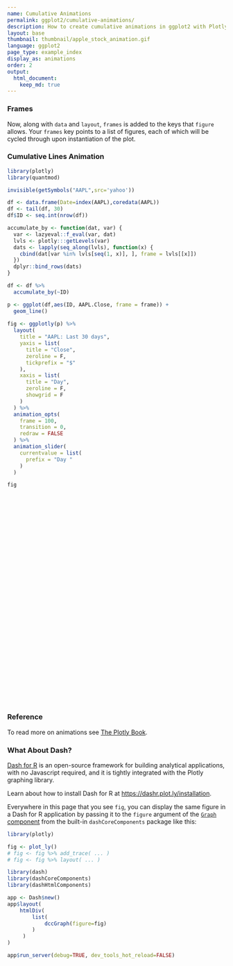 ```yaml
---
name: Cumulative Animations
permalink: ggplot2/cumulative-animations/
description: How to create cumulative animations in ggplot2 with Plotly.
layout: base
thumbnail: thumbnail/apple_stock_animation.gif
language: ggplot2
page_type: example_index
display_as: animations
order: 2
output:
  html_document:
    keep_md: true
---
```



### Frames

Now, along with `data` and `layout`, `frames` is added to the keys that `figure` allows. Your `frames` key points to a list of figures, each of which will be cycled through upon instantiation of the plot.

### Cumulative Lines Animation


```r
library(plotly)
library(quantmod)

invisible(getSymbols("AAPL",src='yahoo'))

df <- data.frame(Date=index(AAPL),coredata(AAPL))
df <- tail(df, 30)
df$ID <- seq.int(nrow(df))

accumulate_by <- function(dat, var) {
  var <- lazyeval::f_eval(var, dat)
  lvls <- plotly:::getLevels(var)
  dats <- lapply(seq_along(lvls), function(x) {
    cbind(dat[var %in% lvls[seq(1, x)], ], frame = lvls[[x]])
  })
  dplyr::bind_rows(dats)
}

df <- df %>%
  accumulate_by(~ID)

p <- ggplot(df,aes(ID, AAPL.Close, frame = frame)) +
  geom_line()
  
fig <- ggplotly(p) %>%
  layout(
    title = "AAPL: Last 30 days",
    yaxis = list(
      title = "Close",
      zeroline = F,
      tickprefix = "$"
    ),
    xaxis = list(
      title = "Day",
      zeroline = F, 
      showgrid = F
    )
  ) %>% 
  animation_opts(
    frame = 100, 
    transition = 0, 
    redraw = FALSE
  ) %>%
  animation_slider(
    currentvalue = list(
      prefix = "Day "
    )
  )

fig
```

<div id="htmlwidget-0c52a42cef6161635e37" style="width:672px;height:480px;" class="plotly html-widget"></div>
<script type="application/json" data-for="htmlwidget-0c52a42cef6161635e37">{"x":{"data":[{"x":[1],"y":[224.369995],"text":"ID:  1<br />AAPL.Close: 224.37<br />frame:  1","frame":"1","type":"scatter","mode":"lines","line":{"width":1.88976377952756,"color":"rgba(0,0,0,1)","dash":"solid"},"hoveron":"points","showlegend":false,"xaxis":"x","yaxis":"y","hoverinfo":"text","visible":true}],"layout":{"margin":{"t":26.2283105022831,"r":7.30593607305936,"b":40.1826484018265,"l":43.1050228310502},"plot_bgcolor":"rgba(235,235,235,1)","paper_bgcolor":"rgba(255,255,255,1)","font":{"color":"rgba(0,0,0,1)","family":"","size":14.6118721461187},"xaxis":{"domain":[0,1],"automargin":true,"type":"linear","autorange":false,"range":[-0.45,31.45],"tickmode":"array","ticktext":["0","10","20","30"],"tickvals":[0,10,20,30],"categoryorder":"array","categoryarray":["0","10","20","30"],"nticks":null,"ticks":"outside","tickcolor":"rgba(51,51,51,1)","ticklen":3.65296803652968,"tickwidth":0.66417600664176,"showticklabels":true,"tickfont":{"color":"rgba(77,77,77,1)","family":"","size":11.689497716895},"tickangle":-0,"showline":false,"linecolor":null,"linewidth":0,"showgrid":false,"gridcolor":"rgba(255,255,255,1)","gridwidth":0.66417600664176,"zeroline":false,"anchor":"y","title":"Day","hoverformat":".2f"},"yaxis":{"domain":[0,1],"automargin":true,"type":"linear","autorange":false,"range":[220.89849535,297.27148765],"tickmode":"array","ticktext":["240","260","280"],"tickvals":[240,260,280],"categoryorder":"array","categoryarray":["240","260","280"],"nticks":null,"ticks":"outside","tickcolor":"rgba(51,51,51,1)","ticklen":3.65296803652968,"tickwidth":0.66417600664176,"showticklabels":true,"tickfont":{"color":"rgba(77,77,77,1)","family":"","size":11.689497716895},"tickangle":-0,"showline":false,"linecolor":null,"linewidth":0,"showgrid":true,"gridcolor":"rgba(255,255,255,1)","gridwidth":0.66417600664176,"zeroline":false,"anchor":"x","title":"Close","hoverformat":".2f","tickprefix":"$"},"shapes":[{"type":"rect","fillcolor":null,"line":{"color":null,"width":0,"linetype":[]},"yref":"paper","xref":"paper","x0":0,"x1":1,"y0":0,"y1":1}],"showlegend":false,"legend":{"bgcolor":"rgba(255,255,255,1)","bordercolor":"transparent","borderwidth":1.88976377952756,"font":{"color":"rgba(0,0,0,1)","family":"","size":11.689497716895}},"hovermode":"closest","barmode":"relative","title":"AAPL: Last 30 days","sliders":[{"currentvalue":{"prefix":"Day ","xanchor":"right","font":{"size":16,"color":"rgba(204,204,204,1)"}},"steps":[{"method":"animate","args":[["1"],{"transition":{"duration":0,"easing":"linear"},"frame":{"duration":100,"redraw":false},"mode":"immediate"}],"label":"1","value":"1"},{"method":"animate","args":[["2"],{"transition":{"duration":0,"easing":"linear"},"frame":{"duration":100,"redraw":false},"mode":"immediate"}],"label":"2","value":"2"},{"method":"animate","args":[["3"],{"transition":{"duration":0,"easing":"linear"},"frame":{"duration":100,"redraw":false},"mode":"immediate"}],"label":"3","value":"3"},{"method":"animate","args":[["4"],{"transition":{"duration":0,"easing":"linear"},"frame":{"duration":100,"redraw":false},"mode":"immediate"}],"label":"4","value":"4"},{"method":"animate","args":[["5"],{"transition":{"duration":0,"easing":"linear"},"frame":{"duration":100,"redraw":false},"mode":"immediate"}],"label":"5","value":"5"},{"method":"animate","args":[["6"],{"transition":{"duration":0,"easing":"linear"},"frame":{"duration":100,"redraw":false},"mode":"immediate"}],"label":"6","value":"6"},{"method":"animate","args":[["7"],{"transition":{"duration":0,"easing":"linear"},"frame":{"duration":100,"redraw":false},"mode":"immediate"}],"label":"7","value":"7"},{"method":"animate","args":[["8"],{"transition":{"duration":0,"easing":"linear"},"frame":{"duration":100,"redraw":false},"mode":"immediate"}],"label":"8","value":"8"},{"method":"animate","args":[["9"],{"transition":{"duration":0,"easing":"linear"},"frame":{"duration":100,"redraw":false},"mode":"immediate"}],"label":"9","value":"9"},{"method":"animate","args":[["10"],{"transition":{"duration":0,"easing":"linear"},"frame":{"duration":100,"redraw":false},"mode":"immediate"}],"label":"10","value":"10"},{"method":"animate","args":[["11"],{"transition":{"duration":0,"easing":"linear"},"frame":{"duration":100,"redraw":false},"mode":"immediate"}],"label":"11","value":"11"},{"method":"animate","args":[["12"],{"transition":{"duration":0,"easing":"linear"},"frame":{"duration":100,"redraw":false},"mode":"immediate"}],"label":"12","value":"12"},{"method":"animate","args":[["13"],{"transition":{"duration":0,"easing":"linear"},"frame":{"duration":100,"redraw":false},"mode":"immediate"}],"label":"13","value":"13"},{"method":"animate","args":[["14"],{"transition":{"duration":0,"easing":"linear"},"frame":{"duration":100,"redraw":false},"mode":"immediate"}],"label":"14","value":"14"},{"method":"animate","args":[["15"],{"transition":{"duration":0,"easing":"linear"},"frame":{"duration":100,"redraw":false},"mode":"immediate"}],"label":"15","value":"15"},{"method":"animate","args":[["16"],{"transition":{"duration":0,"easing":"linear"},"frame":{"duration":100,"redraw":false},"mode":"immediate"}],"label":"16","value":"16"},{"method":"animate","args":[["17"],{"transition":{"duration":0,"easing":"linear"},"frame":{"duration":100,"redraw":false},"mode":"immediate"}],"label":"17","value":"17"},{"method":"animate","args":[["18"],{"transition":{"duration":0,"easing":"linear"},"frame":{"duration":100,"redraw":false},"mode":"immediate"}],"label":"18","value":"18"},{"method":"animate","args":[["19"],{"transition":{"duration":0,"easing":"linear"},"frame":{"duration":100,"redraw":false},"mode":"immediate"}],"label":"19","value":"19"},{"method":"animate","args":[["20"],{"transition":{"duration":0,"easing":"linear"},"frame":{"duration":100,"redraw":false},"mode":"immediate"}],"label":"20","value":"20"},{"method":"animate","args":[["21"],{"transition":{"duration":0,"easing":"linear"},"frame":{"duration":100,"redraw":false},"mode":"immediate"}],"label":"21","value":"21"},{"method":"animate","args":[["22"],{"transition":{"duration":0,"easing":"linear"},"frame":{"duration":100,"redraw":false},"mode":"immediate"}],"label":"22","value":"22"},{"method":"animate","args":[["23"],{"transition":{"duration":0,"easing":"linear"},"frame":{"duration":100,"redraw":false},"mode":"immediate"}],"label":"23","value":"23"},{"method":"animate","args":[["24"],{"transition":{"duration":0,"easing":"linear"},"frame":{"duration":100,"redraw":false},"mode":"immediate"}],"label":"24","value":"24"},{"method":"animate","args":[["25"],{"transition":{"duration":0,"easing":"linear"},"frame":{"duration":100,"redraw":false},"mode":"immediate"}],"label":"25","value":"25"},{"method":"animate","args":[["26"],{"transition":{"duration":0,"easing":"linear"},"frame":{"duration":100,"redraw":false},"mode":"immediate"}],"label":"26","value":"26"},{"method":"animate","args":[["27"],{"transition":{"duration":0,"easing":"linear"},"frame":{"duration":100,"redraw":false},"mode":"immediate"}],"label":"27","value":"27"},{"method":"animate","args":[["28"],{"transition":{"duration":0,"easing":"linear"},"frame":{"duration":100,"redraw":false},"mode":"immediate"}],"label":"28","value":"28"},{"method":"animate","args":[["29"],{"transition":{"duration":0,"easing":"linear"},"frame":{"duration":100,"redraw":false},"mode":"immediate"}],"label":"29","value":"29"},{"method":"animate","args":[["30"],{"transition":{"duration":0,"easing":"linear"},"frame":{"duration":100,"redraw":false},"mode":"immediate"}],"label":"30","value":"30"}],"visible":true,"pad":{"t":40}}],"updatemenus":[{"type":"buttons","direction":"right","showactive":false,"y":0,"x":0,"yanchor":"top","xanchor":"right","pad":{"t":60,"r":5},"buttons":[{"label":"Play","method":"animate","args":[null,{"fromcurrent":true,"mode":"immediate","transition":{"duration":0,"easing":"linear"},"frame":{"duration":100,"redraw":false}}]}]}]},"config":{"doubleClick":"reset","showSendToCloud":false},"source":"A","attrs":{"1d8572b4e50f":{"x":{},"y":{},"frame":{},"type":"scatter"}},"cur_data":"1d8572b4e50f","visdat":{"1d8572b4e50f":["function (y) ","x"]},"highlight":{"on":"plotly_click","persistent":false,"dynamic":false,"selectize":false,"opacityDim":0.2,"selected":{"opacity":1},"debounce":0},"frames":[{"name":"1","data":[{"x":[1],"y":[224.369995],"text":"ID:  1<br />AAPL.Close: 224.37<br />frame:  1","frame":"1","type":"scatter","mode":"lines","line":{"width":1.88976377952756,"color":"rgba(0,0,0,1)","dash":"solid"},"hoveron":"points","showlegend":false,"xaxis":"x","yaxis":"y","hoverinfo":"text","visible":true}],"traces":[0]},{"name":"2","data":[{"x":[1,2],"y":[224.369995,246.880005],"text":["ID:  1<br />AAPL.Close: 224.37<br />frame:  2","ID:  2<br />AAPL.Close: 246.88<br />frame:  2"],"frame":"2","type":"scatter","mode":"lines","line":{"width":1.88976377952756,"color":"rgba(0,0,0,1)","dash":"solid"},"hoveron":"points","showlegend":false,"xaxis":"x","yaxis":"y","hoverinfo":"text","visible":true}],"traces":[0]},{"name":"3","data":[{"x":[1,2,3],"y":[224.369995,246.880005,245.520004],"text":["ID:  1<br />AAPL.Close: 224.37<br />frame:  3","ID:  2<br />AAPL.Close: 246.88<br />frame:  3","ID:  3<br />AAPL.Close: 245.52<br />frame:  3"],"frame":"3","type":"scatter","mode":"lines","line":{"width":1.88976377952756,"color":"rgba(0,0,0,1)","dash":"solid"},"hoveron":"points","showlegend":false,"xaxis":"x","yaxis":"y","hoverinfo":"text","visible":true}],"traces":[0]},{"name":"4","data":[{"x":[1,2,3,4],"y":[224.369995,246.880005,245.520004,258.440002],"text":["ID:  1<br />AAPL.Close: 224.37<br />frame:  4","ID:  2<br />AAPL.Close: 246.88<br />frame:  4","ID:  3<br />AAPL.Close: 245.52<br />frame:  4","ID:  4<br />AAPL.Close: 258.44<br />frame:  4"],"frame":"4","type":"scatter","mode":"lines","line":{"width":1.88976377952756,"color":"rgba(0,0,0,1)","dash":"solid"},"hoveron":"points","showlegend":false,"xaxis":"x","yaxis":"y","hoverinfo":"text","visible":true}],"traces":[0]},{"name":"5","data":[{"x":[1,2,3,4,5],"y":[224.369995,246.880005,245.520004,258.440002,247.740005],"text":["ID:  1<br />AAPL.Close: 224.37<br />frame:  5","ID:  2<br />AAPL.Close: 246.88<br />frame:  5","ID:  3<br />AAPL.Close: 245.52<br />frame:  5","ID:  4<br />AAPL.Close: 258.44<br />frame:  5","ID:  5<br />AAPL.Close: 247.74<br />frame:  5"],"frame":"5","type":"scatter","mode":"lines","line":{"width":1.88976377952756,"color":"rgba(0,0,0,1)","dash":"solid"},"hoveron":"points","showlegend":false,"xaxis":"x","yaxis":"y","hoverinfo":"text","visible":true}],"traces":[0]},{"name":"6","data":[{"x":[1,2,3,4,5,6],"y":[224.369995,246.880005,245.520004,258.440002,247.740005,254.809998],"text":["ID:  1<br />AAPL.Close: 224.37<br />frame:  6","ID:  2<br />AAPL.Close: 246.88<br />frame:  6","ID:  3<br />AAPL.Close: 245.52<br />frame:  6","ID:  4<br />AAPL.Close: 258.44<br />frame:  6","ID:  5<br />AAPL.Close: 247.74<br />frame:  6","ID:  6<br />AAPL.Close: 254.81<br />frame:  6"],"frame":"6","type":"scatter","mode":"lines","line":{"width":1.88976377952756,"color":"rgba(0,0,0,1)","dash":"solid"},"hoveron":"points","showlegend":false,"xaxis":"x","yaxis":"y","hoverinfo":"text","visible":true}],"traces":[0]},{"name":"7","data":[{"x":[1,2,3,4,5,6,7],"y":[224.369995,246.880005,245.520004,258.440002,247.740005,254.809998,254.289993],"text":["ID:  1<br />AAPL.Close: 224.37<br />frame:  7","ID:  2<br />AAPL.Close: 246.88<br />frame:  7","ID:  3<br />AAPL.Close: 245.52<br />frame:  7","ID:  4<br />AAPL.Close: 258.44<br />frame:  7","ID:  5<br />AAPL.Close: 247.74<br />frame:  7","ID:  6<br />AAPL.Close: 254.81<br />frame:  7","ID:  7<br />AAPL.Close: 254.29<br />frame:  7"],"frame":"7","type":"scatter","mode":"lines","line":{"width":1.88976377952756,"color":"rgba(0,0,0,1)","dash":"solid"},"hoveron":"points","showlegend":false,"xaxis":"x","yaxis":"y","hoverinfo":"text","visible":true}],"traces":[0]},{"name":"8","data":[{"x":[1,2,3,4,5,6,7,8],"y":[224.369995,246.880005,245.520004,258.440002,247.740005,254.809998,254.289993,240.910004],"text":["ID:  1<br />AAPL.Close: 224.37<br />frame:  8","ID:  2<br />AAPL.Close: 246.88<br />frame:  8","ID:  3<br />AAPL.Close: 245.52<br />frame:  8","ID:  4<br />AAPL.Close: 258.44<br />frame:  8","ID:  5<br />AAPL.Close: 247.74<br />frame:  8","ID:  6<br />AAPL.Close: 254.81<br />frame:  8","ID:  7<br />AAPL.Close: 254.29<br />frame:  8","ID:  8<br />AAPL.Close: 240.91<br />frame:  8"],"frame":"8","type":"scatter","mode":"lines","line":{"width":1.88976377952756,"color":"rgba(0,0,0,1)","dash":"solid"},"hoveron":"points","showlegend":false,"xaxis":"x","yaxis":"y","hoverinfo":"text","visible":true}],"traces":[0]},{"name":"9","data":[{"x":[1,2,3,4,5,6,7,8,9],"y":[224.369995,246.880005,245.520004,258.440002,247.740005,254.809998,254.289993,240.910004,244.929993],"text":["ID:  1<br />AAPL.Close: 224.37<br />frame:  9","ID:  2<br />AAPL.Close: 246.88<br />frame:  9","ID:  3<br />AAPL.Close: 245.52<br />frame:  9","ID:  4<br />AAPL.Close: 258.44<br />frame:  9","ID:  5<br />AAPL.Close: 247.74<br />frame:  9","ID:  6<br />AAPL.Close: 254.81<br />frame:  9","ID:  7<br />AAPL.Close: 254.29<br />frame:  9","ID:  8<br />AAPL.Close: 240.91<br />frame:  9","ID:  9<br />AAPL.Close: 244.93<br />frame:  9"],"frame":"9","type":"scatter","mode":"lines","line":{"width":1.88976377952756,"color":"rgba(0,0,0,1)","dash":"solid"},"hoveron":"points","showlegend":false,"xaxis":"x","yaxis":"y","hoverinfo":"text","visible":true}],"traces":[0]},{"name":"10","data":[{"x":[1,2,3,4,5,6,7,8,9,10],"y":[224.369995,246.880005,245.520004,258.440002,247.740005,254.809998,254.289993,240.910004,244.929993,241.410004],"text":["ID:  1<br />AAPL.Close: 224.37<br />frame: 10","ID:  2<br />AAPL.Close: 246.88<br />frame: 10","ID:  3<br />AAPL.Close: 245.52<br />frame: 10","ID:  4<br />AAPL.Close: 258.44<br />frame: 10","ID:  5<br />AAPL.Close: 247.74<br />frame: 10","ID:  6<br />AAPL.Close: 254.81<br />frame: 10","ID:  7<br />AAPL.Close: 254.29<br />frame: 10","ID:  8<br />AAPL.Close: 240.91<br />frame: 10","ID:  9<br />AAPL.Close: 244.93<br />frame: 10","ID: 10<br />AAPL.Close: 241.41<br />frame: 10"],"frame":"10","type":"scatter","mode":"lines","line":{"width":1.88976377952756,"color":"rgba(0,0,0,1)","dash":"solid"},"hoveron":"points","showlegend":false,"xaxis":"x","yaxis":"y","hoverinfo":"text","visible":true}],"traces":[0]},{"name":"11","data":[{"x":[1,2,3,4,5,6,7,8,9,10,11],"y":[224.369995,246.880005,245.520004,258.440002,247.740005,254.809998,254.289993,240.910004,244.929993,241.410004,262.470001],"text":["ID:  1<br />AAPL.Close: 224.37<br />frame: 11","ID:  2<br />AAPL.Close: 246.88<br />frame: 11","ID:  3<br />AAPL.Close: 245.52<br />frame: 11","ID:  4<br />AAPL.Close: 258.44<br />frame: 11","ID:  5<br />AAPL.Close: 247.74<br />frame: 11","ID:  6<br />AAPL.Close: 254.81<br />frame: 11","ID:  7<br />AAPL.Close: 254.29<br />frame: 11","ID:  8<br />AAPL.Close: 240.91<br />frame: 11","ID:  9<br />AAPL.Close: 244.93<br />frame: 11","ID: 10<br />AAPL.Close: 241.41<br />frame: 11","ID: 11<br />AAPL.Close: 262.47<br />frame: 11"],"frame":"11","type":"scatter","mode":"lines","line":{"width":1.88976377952756,"color":"rgba(0,0,0,1)","dash":"solid"},"hoveron":"points","showlegend":false,"xaxis":"x","yaxis":"y","hoverinfo":"text","visible":true}],"traces":[0]},{"name":"12","data":[{"x":[1,2,3,4,5,6,7,8,9,10,11,12],"y":[224.369995,246.880005,245.520004,258.440002,247.740005,254.809998,254.289993,240.910004,244.929993,241.410004,262.470001,259.429993],"text":["ID:  1<br />AAPL.Close: 224.37<br />frame: 12","ID:  2<br />AAPL.Close: 246.88<br />frame: 12","ID:  3<br />AAPL.Close: 245.52<br />frame: 12","ID:  4<br />AAPL.Close: 258.44<br />frame: 12","ID:  5<br />AAPL.Close: 247.74<br />frame: 12","ID:  6<br />AAPL.Close: 254.81<br />frame: 12","ID:  7<br />AAPL.Close: 254.29<br />frame: 12","ID:  8<br />AAPL.Close: 240.91<br />frame: 12","ID:  9<br />AAPL.Close: 244.93<br />frame: 12","ID: 10<br />AAPL.Close: 241.41<br />frame: 12","ID: 11<br />AAPL.Close: 262.47<br />frame: 12","ID: 12<br />AAPL.Close: 259.43<br />frame: 12"],"frame":"12","type":"scatter","mode":"lines","line":{"width":1.88976377952756,"color":"rgba(0,0,0,1)","dash":"solid"},"hoveron":"points","showlegend":false,"xaxis":"x","yaxis":"y","hoverinfo":"text","visible":true}],"traces":[0]},{"name":"13","data":[{"x":[1,2,3,4,5,6,7,8,9,10,11,12,13],"y":[224.369995,246.880005,245.520004,258.440002,247.740005,254.809998,254.289993,240.910004,244.929993,241.410004,262.470001,259.429993,266.070007],"text":["ID:  1<br />AAPL.Close: 224.37<br />frame: 13","ID:  2<br />AAPL.Close: 246.88<br />frame: 13","ID:  3<br />AAPL.Close: 245.52<br />frame: 13","ID:  4<br />AAPL.Close: 258.44<br />frame: 13","ID:  5<br />AAPL.Close: 247.74<br />frame: 13","ID:  6<br />AAPL.Close: 254.81<br />frame: 13","ID:  7<br />AAPL.Close: 254.29<br />frame: 13","ID:  8<br />AAPL.Close: 240.91<br />frame: 13","ID:  9<br />AAPL.Close: 244.93<br />frame: 13","ID: 10<br />AAPL.Close: 241.41<br />frame: 13","ID: 11<br />AAPL.Close: 262.47<br />frame: 13","ID: 12<br />AAPL.Close: 259.43<br />frame: 13","ID: 13<br />AAPL.Close: 266.07<br />frame: 13"],"frame":"13","type":"scatter","mode":"lines","line":{"width":1.88976377952756,"color":"rgba(0,0,0,1)","dash":"solid"},"hoveron":"points","showlegend":false,"xaxis":"x","yaxis":"y","hoverinfo":"text","visible":true}],"traces":[0]},{"name":"14","data":[{"x":[1,2,3,4,5,6,7,8,9,10,11,12,13,14],"y":[224.369995,246.880005,245.520004,258.440002,247.740005,254.809998,254.289993,240.910004,244.929993,241.410004,262.470001,259.429993,266.070007,267.98999],"text":["ID:  1<br />AAPL.Close: 224.37<br />frame: 14","ID:  2<br />AAPL.Close: 246.88<br />frame: 14","ID:  3<br />AAPL.Close: 245.52<br />frame: 14","ID:  4<br />AAPL.Close: 258.44<br />frame: 14","ID:  5<br />AAPL.Close: 247.74<br />frame: 14","ID:  6<br />AAPL.Close: 254.81<br />frame: 14","ID:  7<br />AAPL.Close: 254.29<br />frame: 14","ID:  8<br />AAPL.Close: 240.91<br />frame: 14","ID:  9<br />AAPL.Close: 244.93<br />frame: 14","ID: 10<br />AAPL.Close: 241.41<br />frame: 14","ID: 11<br />AAPL.Close: 262.47<br />frame: 14","ID: 12<br />AAPL.Close: 259.43<br />frame: 14","ID: 13<br />AAPL.Close: 266.07<br />frame: 14","ID: 14<br />AAPL.Close: 267.99<br />frame: 14"],"frame":"14","type":"scatter","mode":"lines","line":{"width":1.88976377952756,"color":"rgba(0,0,0,1)","dash":"solid"},"hoveron":"points","showlegend":false,"xaxis":"x","yaxis":"y","hoverinfo":"text","visible":true}],"traces":[0]},{"name":"15","data":[{"x":[1,2,3,4,5,6,7,8,9,10,11,12,13,14,15],"y":[224.369995,246.880005,245.520004,258.440002,247.740005,254.809998,254.289993,240.910004,244.929993,241.410004,262.470001,259.429993,266.070007,267.98999,273.25],"text":["ID:  1<br />AAPL.Close: 224.37<br />frame: 15","ID:  2<br />AAPL.Close: 246.88<br />frame: 15","ID:  3<br />AAPL.Close: 245.52<br />frame: 15","ID:  4<br />AAPL.Close: 258.44<br />frame: 15","ID:  5<br />AAPL.Close: 247.74<br />frame: 15","ID:  6<br />AAPL.Close: 254.81<br />frame: 15","ID:  7<br />AAPL.Close: 254.29<br />frame: 15","ID:  8<br />AAPL.Close: 240.91<br />frame: 15","ID:  9<br />AAPL.Close: 244.93<br />frame: 15","ID: 10<br />AAPL.Close: 241.41<br />frame: 15","ID: 11<br />AAPL.Close: 262.47<br />frame: 15","ID: 12<br />AAPL.Close: 259.43<br />frame: 15","ID: 13<br />AAPL.Close: 266.07<br />frame: 15","ID: 14<br />AAPL.Close: 267.99<br />frame: 15","ID: 15<br />AAPL.Close: 273.25<br />frame: 15"],"frame":"15","type":"scatter","mode":"lines","line":{"width":1.88976377952756,"color":"rgba(0,0,0,1)","dash":"solid"},"hoveron":"points","showlegend":false,"xaxis":"x","yaxis":"y","hoverinfo":"text","visible":true}],"traces":[0]},{"name":"16","data":[{"x":[1,2,3,4,5,6,7,8,9,10,11,12,13,14,15,16],"y":[224.369995,246.880005,245.520004,258.440002,247.740005,254.809998,254.289993,240.910004,244.929993,241.410004,262.470001,259.429993,266.070007,267.98999,273.25,287.049988],"text":["ID:  1<br />AAPL.Close: 224.37<br />frame: 16","ID:  2<br />AAPL.Close: 246.88<br />frame: 16","ID:  3<br />AAPL.Close: 245.52<br />frame: 16","ID:  4<br />AAPL.Close: 258.44<br />frame: 16","ID:  5<br />AAPL.Close: 247.74<br />frame: 16","ID:  6<br />AAPL.Close: 254.81<br />frame: 16","ID:  7<br />AAPL.Close: 254.29<br />frame: 16","ID:  8<br />AAPL.Close: 240.91<br />frame: 16","ID:  9<br />AAPL.Close: 244.93<br />frame: 16","ID: 10<br />AAPL.Close: 241.41<br />frame: 16","ID: 11<br />AAPL.Close: 262.47<br />frame: 16","ID: 12<br />AAPL.Close: 259.43<br />frame: 16","ID: 13<br />AAPL.Close: 266.07<br />frame: 16","ID: 14<br />AAPL.Close: 267.99<br />frame: 16","ID: 15<br />AAPL.Close: 273.25<br />frame: 16","ID: 16<br />AAPL.Close: 287.05<br />frame: 16"],"frame":"16","type":"scatter","mode":"lines","line":{"width":1.88976377952756,"color":"rgba(0,0,0,1)","dash":"solid"},"hoveron":"points","showlegend":false,"xaxis":"x","yaxis":"y","hoverinfo":"text","visible":true}],"traces":[0]},{"name":"17","data":[{"x":[1,2,3,4,5,6,7,8,9,10,11,12,13,14,15,16,17],"y":[224.369995,246.880005,245.520004,258.440002,247.740005,254.809998,254.289993,240.910004,244.929993,241.410004,262.470001,259.429993,266.070007,267.98999,273.25,287.049988,284.429993],"text":["ID:  1<br />AAPL.Close: 224.37<br />frame: 17","ID:  2<br />AAPL.Close: 246.88<br />frame: 17","ID:  3<br />AAPL.Close: 245.52<br />frame: 17","ID:  4<br />AAPL.Close: 258.44<br />frame: 17","ID:  5<br />AAPL.Close: 247.74<br />frame: 17","ID:  6<br />AAPL.Close: 254.81<br />frame: 17","ID:  7<br />AAPL.Close: 254.29<br />frame: 17","ID:  8<br />AAPL.Close: 240.91<br />frame: 17","ID:  9<br />AAPL.Close: 244.93<br />frame: 17","ID: 10<br />AAPL.Close: 241.41<br />frame: 17","ID: 11<br />AAPL.Close: 262.47<br />frame: 17","ID: 12<br />AAPL.Close: 259.43<br />frame: 17","ID: 13<br />AAPL.Close: 266.07<br />frame: 17","ID: 14<br />AAPL.Close: 267.99<br />frame: 17","ID: 15<br />AAPL.Close: 273.25<br />frame: 17","ID: 16<br />AAPL.Close: 287.05<br />frame: 17","ID: 17<br />AAPL.Close: 284.43<br />frame: 17"],"frame":"17","type":"scatter","mode":"lines","line":{"width":1.88976377952756,"color":"rgba(0,0,0,1)","dash":"solid"},"hoveron":"points","showlegend":false,"xaxis":"x","yaxis":"y","hoverinfo":"text","visible":true}],"traces":[0]},{"name":"18","data":[{"x":[1,2,3,4,5,6,7,8,9,10,11,12,13,14,15,16,17,18],"y":[224.369995,246.880005,245.520004,258.440002,247.740005,254.809998,254.289993,240.910004,244.929993,241.410004,262.470001,259.429993,266.070007,267.98999,273.25,287.049988,284.429993,286.690002],"text":["ID:  1<br />AAPL.Close: 224.37<br />frame: 18","ID:  2<br />AAPL.Close: 246.88<br />frame: 18","ID:  3<br />AAPL.Close: 245.52<br />frame: 18","ID:  4<br />AAPL.Close: 258.44<br />frame: 18","ID:  5<br />AAPL.Close: 247.74<br />frame: 18","ID:  6<br />AAPL.Close: 254.81<br />frame: 18","ID:  7<br />AAPL.Close: 254.29<br />frame: 18","ID:  8<br />AAPL.Close: 240.91<br />frame: 18","ID:  9<br />AAPL.Close: 244.93<br />frame: 18","ID: 10<br />AAPL.Close: 241.41<br />frame: 18","ID: 11<br />AAPL.Close: 262.47<br />frame: 18","ID: 12<br />AAPL.Close: 259.43<br />frame: 18","ID: 13<br />AAPL.Close: 266.07<br />frame: 18","ID: 14<br />AAPL.Close: 267.99<br />frame: 18","ID: 15<br />AAPL.Close: 273.25<br />frame: 18","ID: 16<br />AAPL.Close: 287.05<br />frame: 18","ID: 17<br />AAPL.Close: 284.43<br />frame: 18","ID: 18<br />AAPL.Close: 286.69<br />frame: 18"],"frame":"18","type":"scatter","mode":"lines","line":{"width":1.88976377952756,"color":"rgba(0,0,0,1)","dash":"solid"},"hoveron":"points","showlegend":false,"xaxis":"x","yaxis":"y","hoverinfo":"text","visible":true}],"traces":[0]},{"name":"19","data":[{"x":[1,2,3,4,5,6,7,8,9,10,11,12,13,14,15,16,17,18,19],"y":[224.369995,246.880005,245.520004,258.440002,247.740005,254.809998,254.289993,240.910004,244.929993,241.410004,262.470001,259.429993,266.070007,267.98999,273.25,287.049988,284.429993,286.690002,282.799988],"text":["ID:  1<br />AAPL.Close: 224.37<br />frame: 19","ID:  2<br />AAPL.Close: 246.88<br />frame: 19","ID:  3<br />AAPL.Close: 245.52<br />frame: 19","ID:  4<br />AAPL.Close: 258.44<br />frame: 19","ID:  5<br />AAPL.Close: 247.74<br />frame: 19","ID:  6<br />AAPL.Close: 254.81<br />frame: 19","ID:  7<br />AAPL.Close: 254.29<br />frame: 19","ID:  8<br />AAPL.Close: 240.91<br />frame: 19","ID:  9<br />AAPL.Close: 244.93<br />frame: 19","ID: 10<br />AAPL.Close: 241.41<br />frame: 19","ID: 11<br />AAPL.Close: 262.47<br />frame: 19","ID: 12<br />AAPL.Close: 259.43<br />frame: 19","ID: 13<br />AAPL.Close: 266.07<br />frame: 19","ID: 14<br />AAPL.Close: 267.99<br />frame: 19","ID: 15<br />AAPL.Close: 273.25<br />frame: 19","ID: 16<br />AAPL.Close: 287.05<br />frame: 19","ID: 17<br />AAPL.Close: 284.43<br />frame: 19","ID: 18<br />AAPL.Close: 286.69<br />frame: 19","ID: 19<br />AAPL.Close: 282.80<br />frame: 19"],"frame":"19","type":"scatter","mode":"lines","line":{"width":1.88976377952756,"color":"rgba(0,0,0,1)","dash":"solid"},"hoveron":"points","showlegend":false,"xaxis":"x","yaxis":"y","hoverinfo":"text","visible":true}],"traces":[0]},{"name":"20","data":[{"x":[1,2,3,4,5,6,7,8,9,10,11,12,13,14,15,16,17,18,19,20],"y":[224.369995,246.880005,245.520004,258.440002,247.740005,254.809998,254.289993,240.910004,244.929993,241.410004,262.470001,259.429993,266.070007,267.98999,273.25,287.049988,284.429993,286.690002,282.799988,276.929993],"text":["ID:  1<br />AAPL.Close: 224.37<br />frame: 20","ID:  2<br />AAPL.Close: 246.88<br />frame: 20","ID:  3<br />AAPL.Close: 245.52<br />frame: 20","ID:  4<br />AAPL.Close: 258.44<br />frame: 20","ID:  5<br />AAPL.Close: 247.74<br />frame: 20","ID:  6<br />AAPL.Close: 254.81<br />frame: 20","ID:  7<br />AAPL.Close: 254.29<br />frame: 20","ID:  8<br />AAPL.Close: 240.91<br />frame: 20","ID:  9<br />AAPL.Close: 244.93<br />frame: 20","ID: 10<br />AAPL.Close: 241.41<br />frame: 20","ID: 11<br />AAPL.Close: 262.47<br />frame: 20","ID: 12<br />AAPL.Close: 259.43<br />frame: 20","ID: 13<br />AAPL.Close: 266.07<br />frame: 20","ID: 14<br />AAPL.Close: 267.99<br />frame: 20","ID: 15<br />AAPL.Close: 273.25<br />frame: 20","ID: 16<br />AAPL.Close: 287.05<br />frame: 20","ID: 17<br />AAPL.Close: 284.43<br />frame: 20","ID: 18<br />AAPL.Close: 286.69<br />frame: 20","ID: 19<br />AAPL.Close: 282.80<br />frame: 20","ID: 20<br />AAPL.Close: 276.93<br />frame: 20"],"frame":"20","type":"scatter","mode":"lines","line":{"width":1.88976377952756,"color":"rgba(0,0,0,1)","dash":"solid"},"hoveron":"points","showlegend":false,"xaxis":"x","yaxis":"y","hoverinfo":"text","visible":true}],"traces":[0]},{"name":"21","data":[{"x":[1,2,3,4,5,6,7,8,9,10,11,12,13,14,15,16,17,18,19,20,21],"y":[224.369995,246.880005,245.520004,258.440002,247.740005,254.809998,254.289993,240.910004,244.929993,241.410004,262.470001,259.429993,266.070007,267.98999,273.25,287.049988,284.429993,286.690002,282.799988,276.929993,268.369995],"text":["ID:  1<br />AAPL.Close: 224.37<br />frame: 21","ID:  2<br />AAPL.Close: 246.88<br />frame: 21","ID:  3<br />AAPL.Close: 245.52<br />frame: 21","ID:  4<br />AAPL.Close: 258.44<br />frame: 21","ID:  5<br />AAPL.Close: 247.74<br />frame: 21","ID:  6<br />AAPL.Close: 254.81<br />frame: 21","ID:  7<br />AAPL.Close: 254.29<br />frame: 21","ID:  8<br />AAPL.Close: 240.91<br />frame: 21","ID:  9<br />AAPL.Close: 244.93<br />frame: 21","ID: 10<br />AAPL.Close: 241.41<br />frame: 21","ID: 11<br />AAPL.Close: 262.47<br />frame: 21","ID: 12<br />AAPL.Close: 259.43<br />frame: 21","ID: 13<br />AAPL.Close: 266.07<br />frame: 21","ID: 14<br />AAPL.Close: 267.99<br />frame: 21","ID: 15<br />AAPL.Close: 273.25<br />frame: 21","ID: 16<br />AAPL.Close: 287.05<br />frame: 21","ID: 17<br />AAPL.Close: 284.43<br />frame: 21","ID: 18<br />AAPL.Close: 286.69<br />frame: 21","ID: 19<br />AAPL.Close: 282.80<br />frame: 21","ID: 20<br />AAPL.Close: 276.93<br />frame: 21","ID: 21<br />AAPL.Close: 268.37<br />frame: 21"],"frame":"21","type":"scatter","mode":"lines","line":{"width":1.88976377952756,"color":"rgba(0,0,0,1)","dash":"solid"},"hoveron":"points","showlegend":false,"xaxis":"x","yaxis":"y","hoverinfo":"text","visible":true}],"traces":[0]},{"name":"22","data":[{"x":[1,2,3,4,5,6,7,8,9,10,11,12,13,14,15,16,17,18,19,20,21,22],"y":[224.369995,246.880005,245.520004,258.440002,247.740005,254.809998,254.289993,240.910004,244.929993,241.410004,262.470001,259.429993,266.070007,267.98999,273.25,287.049988,284.429993,286.690002,282.799988,276.929993,268.369995,276.100006],"text":["ID:  1<br />AAPL.Close: 224.37<br />frame: 22","ID:  2<br />AAPL.Close: 246.88<br />frame: 22","ID:  3<br />AAPL.Close: 245.52<br />frame: 22","ID:  4<br />AAPL.Close: 258.44<br />frame: 22","ID:  5<br />AAPL.Close: 247.74<br />frame: 22","ID:  6<br />AAPL.Close: 254.81<br />frame: 22","ID:  7<br />AAPL.Close: 254.29<br />frame: 22","ID:  8<br />AAPL.Close: 240.91<br />frame: 22","ID:  9<br />AAPL.Close: 244.93<br />frame: 22","ID: 10<br />AAPL.Close: 241.41<br />frame: 22","ID: 11<br />AAPL.Close: 262.47<br />frame: 22","ID: 12<br />AAPL.Close: 259.43<br />frame: 22","ID: 13<br />AAPL.Close: 266.07<br />frame: 22","ID: 14<br />AAPL.Close: 267.99<br />frame: 22","ID: 15<br />AAPL.Close: 273.25<br />frame: 22","ID: 16<br />AAPL.Close: 287.05<br />frame: 22","ID: 17<br />AAPL.Close: 284.43<br />frame: 22","ID: 18<br />AAPL.Close: 286.69<br />frame: 22","ID: 19<br />AAPL.Close: 282.80<br />frame: 22","ID: 20<br />AAPL.Close: 276.93<br />frame: 22","ID: 21<br />AAPL.Close: 268.37<br />frame: 22","ID: 22<br />AAPL.Close: 276.10<br />frame: 22"],"frame":"22","type":"scatter","mode":"lines","line":{"width":1.88976377952756,"color":"rgba(0,0,0,1)","dash":"solid"},"hoveron":"points","showlegend":false,"xaxis":"x","yaxis":"y","hoverinfo":"text","visible":true}],"traces":[0]},{"name":"23","data":[{"x":[1,2,3,4,5,6,7,8,9,10,11,12,13,14,15,16,17,18,19,20,21,22,23],"y":[224.369995,246.880005,245.520004,258.440002,247.740005,254.809998,254.289993,240.910004,244.929993,241.410004,262.470001,259.429993,266.070007,267.98999,273.25,287.049988,284.429993,286.690002,282.799988,276.929993,268.369995,276.100006,275.029999],"text":["ID:  1<br />AAPL.Close: 224.37<br />frame: 23","ID:  2<br />AAPL.Close: 246.88<br />frame: 23","ID:  3<br />AAPL.Close: 245.52<br />frame: 23","ID:  4<br />AAPL.Close: 258.44<br />frame: 23","ID:  5<br />AAPL.Close: 247.74<br />frame: 23","ID:  6<br />AAPL.Close: 254.81<br />frame: 23","ID:  7<br />AAPL.Close: 254.29<br />frame: 23","ID:  8<br />AAPL.Close: 240.91<br />frame: 23","ID:  9<br />AAPL.Close: 244.93<br />frame: 23","ID: 10<br />AAPL.Close: 241.41<br />frame: 23","ID: 11<br />AAPL.Close: 262.47<br />frame: 23","ID: 12<br />AAPL.Close: 259.43<br />frame: 23","ID: 13<br />AAPL.Close: 266.07<br />frame: 23","ID: 14<br />AAPL.Close: 267.99<br />frame: 23","ID: 15<br />AAPL.Close: 273.25<br />frame: 23","ID: 16<br />AAPL.Close: 287.05<br />frame: 23","ID: 17<br />AAPL.Close: 284.43<br />frame: 23","ID: 18<br />AAPL.Close: 286.69<br />frame: 23","ID: 19<br />AAPL.Close: 282.80<br />frame: 23","ID: 20<br />AAPL.Close: 276.93<br />frame: 23","ID: 21<br />AAPL.Close: 268.37<br />frame: 23","ID: 22<br />AAPL.Close: 276.10<br />frame: 23","ID: 23<br />AAPL.Close: 275.03<br />frame: 23"],"frame":"23","type":"scatter","mode":"lines","line":{"width":1.88976377952756,"color":"rgba(0,0,0,1)","dash":"solid"},"hoveron":"points","showlegend":false,"xaxis":"x","yaxis":"y","hoverinfo":"text","visible":true}],"traces":[0]},{"name":"24","data":[{"x":[1,2,3,4,5,6,7,8,9,10,11,12,13,14,15,16,17,18,19,20,21,22,23,24],"y":[224.369995,246.880005,245.520004,258.440002,247.740005,254.809998,254.289993,240.910004,244.929993,241.410004,262.470001,259.429993,266.070007,267.98999,273.25,287.049988,284.429993,286.690002,282.799988,276.929993,268.369995,276.100006,275.029999,282.970001],"text":["ID:  1<br />AAPL.Close: 224.37<br />frame: 24","ID:  2<br />AAPL.Close: 246.88<br />frame: 24","ID:  3<br />AAPL.Close: 245.52<br />frame: 24","ID:  4<br />AAPL.Close: 258.44<br />frame: 24","ID:  5<br />AAPL.Close: 247.74<br />frame: 24","ID:  6<br />AAPL.Close: 254.81<br />frame: 24","ID:  7<br />AAPL.Close: 254.29<br />frame: 24","ID:  8<br />AAPL.Close: 240.91<br />frame: 24","ID:  9<br />AAPL.Close: 244.93<br />frame: 24","ID: 10<br />AAPL.Close: 241.41<br />frame: 24","ID: 11<br />AAPL.Close: 262.47<br />frame: 24","ID: 12<br />AAPL.Close: 259.43<br />frame: 24","ID: 13<br />AAPL.Close: 266.07<br />frame: 24","ID: 14<br />AAPL.Close: 267.99<br />frame: 24","ID: 15<br />AAPL.Close: 273.25<br />frame: 24","ID: 16<br />AAPL.Close: 287.05<br />frame: 24","ID: 17<br />AAPL.Close: 284.43<br />frame: 24","ID: 18<br />AAPL.Close: 286.69<br />frame: 24","ID: 19<br />AAPL.Close: 282.80<br />frame: 24","ID: 20<br />AAPL.Close: 276.93<br />frame: 24","ID: 21<br />AAPL.Close: 268.37<br />frame: 24","ID: 22<br />AAPL.Close: 276.10<br />frame: 24","ID: 23<br />AAPL.Close: 275.03<br />frame: 24","ID: 24<br />AAPL.Close: 282.97<br />frame: 24"],"frame":"24","type":"scatter","mode":"lines","line":{"width":1.88976377952756,"color":"rgba(0,0,0,1)","dash":"solid"},"hoveron":"points","showlegend":false,"xaxis":"x","yaxis":"y","hoverinfo":"text","visible":true}],"traces":[0]},{"name":"25","data":[{"x":[1,2,3,4,5,6,7,8,9,10,11,12,13,14,15,16,17,18,19,20,21,22,23,24,25],"y":[224.369995,246.880005,245.520004,258.440002,247.740005,254.809998,254.289993,240.910004,244.929993,241.410004,262.470001,259.429993,266.070007,267.98999,273.25,287.049988,284.429993,286.690002,282.799988,276.929993,268.369995,276.100006,275.029999,282.970001,283.170013],"text":["ID:  1<br />AAPL.Close: 224.37<br />frame: 25","ID:  2<br />AAPL.Close: 246.88<br />frame: 25","ID:  3<br />AAPL.Close: 245.52<br />frame: 25","ID:  4<br />AAPL.Close: 258.44<br />frame: 25","ID:  5<br />AAPL.Close: 247.74<br />frame: 25","ID:  6<br />AAPL.Close: 254.81<br />frame: 25","ID:  7<br />AAPL.Close: 254.29<br />frame: 25","ID:  8<br />AAPL.Close: 240.91<br />frame: 25","ID:  9<br />AAPL.Close: 244.93<br />frame: 25","ID: 10<br />AAPL.Close: 241.41<br />frame: 25","ID: 11<br />AAPL.Close: 262.47<br />frame: 25","ID: 12<br />AAPL.Close: 259.43<br />frame: 25","ID: 13<br />AAPL.Close: 266.07<br />frame: 25","ID: 14<br />AAPL.Close: 267.99<br />frame: 25","ID: 15<br />AAPL.Close: 273.25<br />frame: 25","ID: 16<br />AAPL.Close: 287.05<br />frame: 25","ID: 17<br />AAPL.Close: 284.43<br />frame: 25","ID: 18<br />AAPL.Close: 286.69<br />frame: 25","ID: 19<br />AAPL.Close: 282.80<br />frame: 25","ID: 20<br />AAPL.Close: 276.93<br />frame: 25","ID: 21<br />AAPL.Close: 268.37<br />frame: 25","ID: 22<br />AAPL.Close: 276.10<br />frame: 25","ID: 23<br />AAPL.Close: 275.03<br />frame: 25","ID: 24<br />AAPL.Close: 282.97<br />frame: 25","ID: 25<br />AAPL.Close: 283.17<br />frame: 25"],"frame":"25","type":"scatter","mode":"lines","line":{"width":1.88976377952756,"color":"rgba(0,0,0,1)","dash":"solid"},"hoveron":"points","showlegend":false,"xaxis":"x","yaxis":"y","hoverinfo":"text","visible":true}],"traces":[0]},{"name":"26","data":[{"x":[1,2,3,4,5,6,7,8,9,10,11,12,13,14,15,16,17,18,19,20,21,22,23,24,25,26],"y":[224.369995,246.880005,245.520004,258.440002,247.740005,254.809998,254.289993,240.910004,244.929993,241.410004,262.470001,259.429993,266.070007,267.98999,273.25,287.049988,284.429993,286.690002,282.799988,276.929993,268.369995,276.100006,275.029999,282.970001,283.170013,278.579987],"text":["ID:  1<br />AAPL.Close: 224.37<br />frame: 26","ID:  2<br />AAPL.Close: 246.88<br />frame: 26","ID:  3<br />AAPL.Close: 245.52<br />frame: 26","ID:  4<br />AAPL.Close: 258.44<br />frame: 26","ID:  5<br />AAPL.Close: 247.74<br />frame: 26","ID:  6<br />AAPL.Close: 254.81<br />frame: 26","ID:  7<br />AAPL.Close: 254.29<br />frame: 26","ID:  8<br />AAPL.Close: 240.91<br />frame: 26","ID:  9<br />AAPL.Close: 244.93<br />frame: 26","ID: 10<br />AAPL.Close: 241.41<br />frame: 26","ID: 11<br />AAPL.Close: 262.47<br />frame: 26","ID: 12<br />AAPL.Close: 259.43<br />frame: 26","ID: 13<br />AAPL.Close: 266.07<br />frame: 26","ID: 14<br />AAPL.Close: 267.99<br />frame: 26","ID: 15<br />AAPL.Close: 273.25<br />frame: 26","ID: 16<br />AAPL.Close: 287.05<br />frame: 26","ID: 17<br />AAPL.Close: 284.43<br />frame: 26","ID: 18<br />AAPL.Close: 286.69<br />frame: 26","ID: 19<br />AAPL.Close: 282.80<br />frame: 26","ID: 20<br />AAPL.Close: 276.93<br />frame: 26","ID: 21<br />AAPL.Close: 268.37<br />frame: 26","ID: 22<br />AAPL.Close: 276.10<br />frame: 26","ID: 23<br />AAPL.Close: 275.03<br />frame: 26","ID: 24<br />AAPL.Close: 282.97<br />frame: 26","ID: 25<br />AAPL.Close: 283.17<br />frame: 26","ID: 26<br />AAPL.Close: 278.58<br />frame: 26"],"frame":"26","type":"scatter","mode":"lines","line":{"width":1.88976377952756,"color":"rgba(0,0,0,1)","dash":"solid"},"hoveron":"points","showlegend":false,"xaxis":"x","yaxis":"y","hoverinfo":"text","visible":true}],"traces":[0]},{"name":"27","data":[{"x":[1,2,3,4,5,6,7,8,9,10,11,12,13,14,15,16,17,18,19,20,21,22,23,24,25,26,27],"y":[224.369995,246.880005,245.520004,258.440002,247.740005,254.809998,254.289993,240.910004,244.929993,241.410004,262.470001,259.429993,266.070007,267.98999,273.25,287.049988,284.429993,286.690002,282.799988,276.929993,268.369995,276.100006,275.029999,282.970001,283.170013,278.579987,287.730011],"text":["ID:  1<br />AAPL.Close: 224.37<br />frame: 27","ID:  2<br />AAPL.Close: 246.88<br />frame: 27","ID:  3<br />AAPL.Close: 245.52<br />frame: 27","ID:  4<br />AAPL.Close: 258.44<br />frame: 27","ID:  5<br />AAPL.Close: 247.74<br />frame: 27","ID:  6<br />AAPL.Close: 254.81<br />frame: 27","ID:  7<br />AAPL.Close: 254.29<br />frame: 27","ID:  8<br />AAPL.Close: 240.91<br />frame: 27","ID:  9<br />AAPL.Close: 244.93<br />frame: 27","ID: 10<br />AAPL.Close: 241.41<br />frame: 27","ID: 11<br />AAPL.Close: 262.47<br />frame: 27","ID: 12<br />AAPL.Close: 259.43<br />frame: 27","ID: 13<br />AAPL.Close: 266.07<br />frame: 27","ID: 14<br />AAPL.Close: 267.99<br />frame: 27","ID: 15<br />AAPL.Close: 273.25<br />frame: 27","ID: 16<br />AAPL.Close: 287.05<br />frame: 27","ID: 17<br />AAPL.Close: 284.43<br />frame: 27","ID: 18<br />AAPL.Close: 286.69<br />frame: 27","ID: 19<br />AAPL.Close: 282.80<br />frame: 27","ID: 20<br />AAPL.Close: 276.93<br />frame: 27","ID: 21<br />AAPL.Close: 268.37<br />frame: 27","ID: 22<br />AAPL.Close: 276.10<br />frame: 27","ID: 23<br />AAPL.Close: 275.03<br />frame: 27","ID: 24<br />AAPL.Close: 282.97<br />frame: 27","ID: 25<br />AAPL.Close: 283.17<br />frame: 27","ID: 26<br />AAPL.Close: 278.58<br />frame: 27","ID: 27<br />AAPL.Close: 287.73<br />frame: 27"],"frame":"27","type":"scatter","mode":"lines","line":{"width":1.88976377952756,"color":"rgba(0,0,0,1)","dash":"solid"},"hoveron":"points","showlegend":false,"xaxis":"x","yaxis":"y","hoverinfo":"text","visible":true}],"traces":[0]},{"name":"28","data":[{"x":[1,2,3,4,5,6,7,8,9,10,11,12,13,14,15,16,17,18,19,20,21,22,23,24,25,26,27,28],"y":[224.369995,246.880005,245.520004,258.440002,247.740005,254.809998,254.289993,240.910004,244.929993,241.410004,262.470001,259.429993,266.070007,267.98999,273.25,287.049988,284.429993,286.690002,282.799988,276.929993,268.369995,276.100006,275.029999,282.970001,283.170013,278.579987,287.730011,293.799988],"text":["ID:  1<br />AAPL.Close: 224.37<br />frame: 28","ID:  2<br />AAPL.Close: 246.88<br />frame: 28","ID:  3<br />AAPL.Close: 245.52<br />frame: 28","ID:  4<br />AAPL.Close: 258.44<br />frame: 28","ID:  5<br />AAPL.Close: 247.74<br />frame: 28","ID:  6<br />AAPL.Close: 254.81<br />frame: 28","ID:  7<br />AAPL.Close: 254.29<br />frame: 28","ID:  8<br />AAPL.Close: 240.91<br />frame: 28","ID:  9<br />AAPL.Close: 244.93<br />frame: 28","ID: 10<br />AAPL.Close: 241.41<br />frame: 28","ID: 11<br />AAPL.Close: 262.47<br />frame: 28","ID: 12<br />AAPL.Close: 259.43<br />frame: 28","ID: 13<br />AAPL.Close: 266.07<br />frame: 28","ID: 14<br />AAPL.Close: 267.99<br />frame: 28","ID: 15<br />AAPL.Close: 273.25<br />frame: 28","ID: 16<br />AAPL.Close: 287.05<br />frame: 28","ID: 17<br />AAPL.Close: 284.43<br />frame: 28","ID: 18<br />AAPL.Close: 286.69<br />frame: 28","ID: 19<br />AAPL.Close: 282.80<br />frame: 28","ID: 20<br />AAPL.Close: 276.93<br />frame: 28","ID: 21<br />AAPL.Close: 268.37<br />frame: 28","ID: 22<br />AAPL.Close: 276.10<br />frame: 28","ID: 23<br />AAPL.Close: 275.03<br />frame: 28","ID: 24<br />AAPL.Close: 282.97<br />frame: 28","ID: 25<br />AAPL.Close: 283.17<br />frame: 28","ID: 26<br />AAPL.Close: 278.58<br />frame: 28","ID: 27<br />AAPL.Close: 287.73<br />frame: 28","ID: 28<br />AAPL.Close: 293.80<br />frame: 28"],"frame":"28","type":"scatter","mode":"lines","line":{"width":1.88976377952756,"color":"rgba(0,0,0,1)","dash":"solid"},"hoveron":"points","showlegend":false,"xaxis":"x","yaxis":"y","hoverinfo":"text","visible":true}],"traces":[0]},{"name":"29","data":[{"x":[1,2,3,4,5,6,7,8,9,10,11,12,13,14,15,16,17,18,19,20,21,22,23,24,25,26,27,28,29],"y":[224.369995,246.880005,245.520004,258.440002,247.740005,254.809998,254.289993,240.910004,244.929993,241.410004,262.470001,259.429993,266.070007,267.98999,273.25,287.049988,284.429993,286.690002,282.799988,276.929993,268.369995,276.100006,275.029999,282.970001,283.170013,278.579987,287.730011,293.799988,289.070007],"text":["ID:  1<br />AAPL.Close: 224.37<br />frame: 29","ID:  2<br />AAPL.Close: 246.88<br />frame: 29","ID:  3<br />AAPL.Close: 245.52<br />frame: 29","ID:  4<br />AAPL.Close: 258.44<br />frame: 29","ID:  5<br />AAPL.Close: 247.74<br />frame: 29","ID:  6<br />AAPL.Close: 254.81<br />frame: 29","ID:  7<br />AAPL.Close: 254.29<br />frame: 29","ID:  8<br />AAPL.Close: 240.91<br />frame: 29","ID:  9<br />AAPL.Close: 244.93<br />frame: 29","ID: 10<br />AAPL.Close: 241.41<br />frame: 29","ID: 11<br />AAPL.Close: 262.47<br />frame: 29","ID: 12<br />AAPL.Close: 259.43<br />frame: 29","ID: 13<br />AAPL.Close: 266.07<br />frame: 29","ID: 14<br />AAPL.Close: 267.99<br />frame: 29","ID: 15<br />AAPL.Close: 273.25<br />frame: 29","ID: 16<br />AAPL.Close: 287.05<br />frame: 29","ID: 17<br />AAPL.Close: 284.43<br />frame: 29","ID: 18<br />AAPL.Close: 286.69<br />frame: 29","ID: 19<br />AAPL.Close: 282.80<br />frame: 29","ID: 20<br />AAPL.Close: 276.93<br />frame: 29","ID: 21<br />AAPL.Close: 268.37<br />frame: 29","ID: 22<br />AAPL.Close: 276.10<br />frame: 29","ID: 23<br />AAPL.Close: 275.03<br />frame: 29","ID: 24<br />AAPL.Close: 282.97<br />frame: 29","ID: 25<br />AAPL.Close: 283.17<br />frame: 29","ID: 26<br />AAPL.Close: 278.58<br />frame: 29","ID: 27<br />AAPL.Close: 287.73<br />frame: 29","ID: 28<br />AAPL.Close: 293.80<br />frame: 29","ID: 29<br />AAPL.Close: 289.07<br />frame: 29"],"frame":"29","type":"scatter","mode":"lines","line":{"width":1.88976377952756,"color":"rgba(0,0,0,1)","dash":"solid"},"hoveron":"points","showlegend":false,"xaxis":"x","yaxis":"y","hoverinfo":"text","visible":true}],"traces":[0]},{"name":"30","data":[{"x":[1,2,3,4,5,6,7,8,9,10,11,12,13,14,15,16,17,18,19,20,21,22,23,24,25,26,27,28,29,30],"y":[224.369995,246.880005,245.520004,258.440002,247.740005,254.809998,254.289993,240.910004,244.929993,241.410004,262.470001,259.429993,266.070007,267.98999,273.25,287.049988,284.429993,286.690002,282.799988,276.929993,268.369995,276.100006,275.029999,282.970001,283.170013,278.579987,287.730011,293.799988,289.070007,293.160004],"text":["ID:  1<br />AAPL.Close: 224.37<br />frame: 30","ID:  2<br />AAPL.Close: 246.88<br />frame: 30","ID:  3<br />AAPL.Close: 245.52<br />frame: 30","ID:  4<br />AAPL.Close: 258.44<br />frame: 30","ID:  5<br />AAPL.Close: 247.74<br />frame: 30","ID:  6<br />AAPL.Close: 254.81<br />frame: 30","ID:  7<br />AAPL.Close: 254.29<br />frame: 30","ID:  8<br />AAPL.Close: 240.91<br />frame: 30","ID:  9<br />AAPL.Close: 244.93<br />frame: 30","ID: 10<br />AAPL.Close: 241.41<br />frame: 30","ID: 11<br />AAPL.Close: 262.47<br />frame: 30","ID: 12<br />AAPL.Close: 259.43<br />frame: 30","ID: 13<br />AAPL.Close: 266.07<br />frame: 30","ID: 14<br />AAPL.Close: 267.99<br />frame: 30","ID: 15<br />AAPL.Close: 273.25<br />frame: 30","ID: 16<br />AAPL.Close: 287.05<br />frame: 30","ID: 17<br />AAPL.Close: 284.43<br />frame: 30","ID: 18<br />AAPL.Close: 286.69<br />frame: 30","ID: 19<br />AAPL.Close: 282.80<br />frame: 30","ID: 20<br />AAPL.Close: 276.93<br />frame: 30","ID: 21<br />AAPL.Close: 268.37<br />frame: 30","ID: 22<br />AAPL.Close: 276.10<br />frame: 30","ID: 23<br />AAPL.Close: 275.03<br />frame: 30","ID: 24<br />AAPL.Close: 282.97<br />frame: 30","ID: 25<br />AAPL.Close: 283.17<br />frame: 30","ID: 26<br />AAPL.Close: 278.58<br />frame: 30","ID: 27<br />AAPL.Close: 287.73<br />frame: 30","ID: 28<br />AAPL.Close: 293.80<br />frame: 30","ID: 29<br />AAPL.Close: 289.07<br />frame: 30","ID: 30<br />AAPL.Close: 293.16<br />frame: 30"],"frame":"30","type":"scatter","mode":"lines","line":{"width":1.88976377952756,"color":"rgba(0,0,0,1)","dash":"solid"},"hoveron":"points","showlegend":false,"xaxis":"x","yaxis":"y","hoverinfo":"text","visible":true}],"traces":[0]}],"shinyEvents":["plotly_hover","plotly_click","plotly_selected","plotly_relayout","plotly_brushed","plotly_brushing","plotly_clickannotation","plotly_doubleclick","plotly_deselect","plotly_afterplot","plotly_sunburstclick"],"base_url":"https://plot.ly"},"evals":[],"jsHooks":[]}</script>

### Reference 

To read more on animations see [The Plotly Book](https://cpsievert.github.io/plotly_book/key-frame-animations.html).

### What About Dash?

[Dash for R](https://dashr.plot.ly/) is an open-source framework for building analytical applications, with no Javascript required, and it is tightly integrated with the Plotly graphing library. 

Learn about how to install Dash for R at https://dashr.plot.ly/installation.

Everywhere in this page that you see `fig`, you can display the same figure in a Dash for R application by passing it to the `figure` argument of the [`Graph` component](https://dashr.plot.ly/dash-core-components/graph) from the built-in `dashCoreComponents` package like this:


```r
library(plotly)

fig <- plot_ly() 
# fig <- fig %>% add_trace( ... )
# fig <- fig %>% layout( ... ) 

library(dash)
library(dashCoreComponents)
library(dashHtmlComponents)

app <- Dash$new()
app$layout(
    htmlDiv(
        list(
            dccGraph(figure=fig) 
        )
     )
)

app$run_server(debug=TRUE, dev_tools_hot_reload=FALSE)
```
